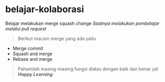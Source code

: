# belajar-kolaborasi
Belajar melakukan merge squash change
*Saatnya melakukan pembelajar melalui pull request*<br>
>Berikut macam merge yang ada yaitu
 - Merge commit
 - Squash and merge
 - Rebase and merge
   
>Pahamilah masing-masing fungsi diatas dengan baik dan benar ya! <br>
***Happy Learning***
